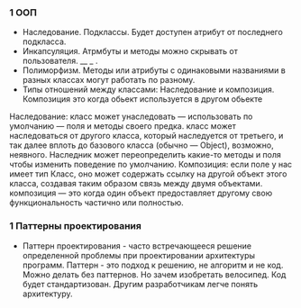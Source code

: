 ### 1 ООП 
- Наследование. Подклассы. Будет доступен атрибут от последнего подкласса.
- Инкапсуляция. Атрмбуты и методы можно скрывать от пользователя. __ _ .
- Полиморфизм. Методы или атрибуты с одинаковыми названиями в разных классах могут работать по разному.  
- Типы отношений между классами: Наследование и композиция. Композиция это когда обьект используется в другом обьекте


Наследование: класс может унаследовать — использовать по умолчанию — поля и методы своего предка. класс может наследоваться от другого класса, который наследуется от третьего, и так далее вплоть до базового класса (обычно — Object), возможно, неявного. Наследник может переопределить какие-то методы и поля чтобы изменить поведение по умолчанию.
Композиция: если поле у нас имеет тип Класс, оно может содержать ссылку на другой объект этого класса, создавая таким образом связь между двумя объектами. композиция — это когда один объект предоставляет другому свою функциональность частично или полностью.


### 1 Паттерны проектирования
 - Паттерн проектирования - часто встречающееся решение определенной проблемы при проектировании архитектуры программ. Паттерн - это подход к решению, не алгоритм и не код. Можно делать без паттернов. Но зачем изобретать велосипед. Код будет стандартизован. Другим разработчикам легче понять архитектуру.
